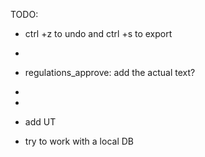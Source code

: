 TODO:

- ctrl +z to undo and ctrl +s to export
-
- regulations_approve: add the actual text?
-
-
- add UT

- try to work with a local DB
